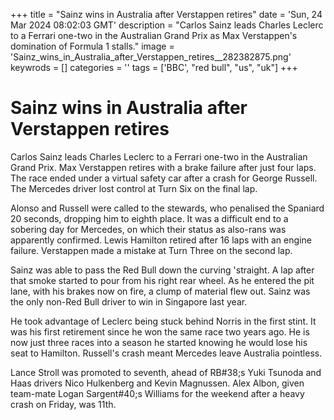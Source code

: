 +++
title = "Sainz wins in Australia after Verstappen retires"
date = 'Sun, 24 Mar 2024 08:02:03 GMT'
description = "Carlos Sainz leads Charles Leclerc to a Ferrari one-two in the Australian Grand Prix as Max Verstappen's domination of Formula 1 stalls."
image = 'Sainz_wins_in_Australia_after_Verstappen_retires__282382875.png'
keywrods =  []
categories = ''
tags = ['BBC', "red bull", "us", "uk"]
+++

# Sainz wins in Australia after Verstappen retires

Carlos Sainz leads Charles Leclerc to a Ferrari one-two in the Australian Grand Prix.
Max Verstappen retires with a brake failure after just four laps.
The race ended under a virtual safety car after a crash for George Russell.
The Mercedes driver lost control at Turn Six on the final lap.

Alonso and Russell were called to the stewards, who penalised the Spaniard 20 seconds, dropping him to eighth place.
It was a difficult end to a sobering day for Mercedes, on which their status as also-rans was apparently confirmed.
Lewis Hamilton retired after 16 laps with an engine failure.
Verstappen made a mistake at Turn Three on the second lap.

Sainz was able to pass the Red Bull down the curving <bb>'straight.
A lap after that smoke started to pour from his right rear wheel.
As he entered the pit lane, with his brakes now on fire, a clump of material flew out.
Sainz was the only non-Red Bull driver to win in Singapore last year.

He took advantage of Leclerc being stuck behind Norris in the first stint.
It was his first retirement since he won the same race two years ago.
He is now just three races into a season he started knowing he would lose his seat to Hamilton.
Russell<bb>'s crash meant Mercedes leave Australia pointless.

Lance Stroll was promoted to seventh, ahead of RB<bb>#38;s Yuki Tsunoda and Haas drivers Nico Hulkenberg and Kevin Magnussen.
Alex Albon, given team-mate Logan Sargent<bb>#40;s Williams for the weekend after a heavy crash on Friday, was 11th.


